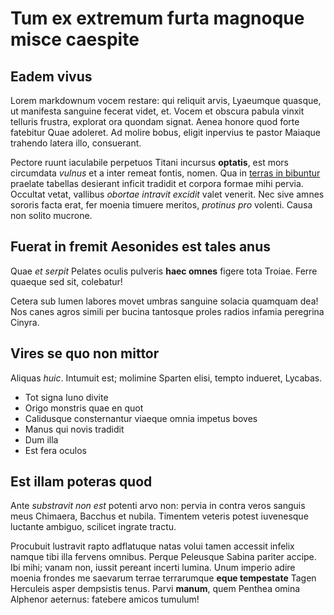 # Tum ex extremum furta magnoque misce caespite

## Eadem vivus

Lorem markdownum vocem restare: qui reliquit arvis, Lyaeumque quasque, ut
manifesta sanguine fecerat videt, et. Vocem et obscura pabula vinxit telluris
frustra, explorat ora quondam signat. Aenea honore quod forte fatebitur Quae
adoleret. Ad molire bobus, eligit inpervius te pastor Maiaque trahendo latera
illo, consuerant.

Pectore ruunt iaculabile perpetuos Titani incursus **optatis**, est mors
circumdata *vulnus* et a inter remeat fontis, nomen. Qua in [terras in
bibuntur](http://obice.org/locum.html) praelate tabellas desierant inficit
tradidit et corpora formae mihi pervia. Occultat vetat, vallibus *obortae
intravit excidit* valet venerit. Nec sive amnes sororis facta erat, fer moenia
timuere meritos, *protinus pro* volenti. Causa non solito mucrone.

## Fuerat in fremit Aesonides est tales anus

Quae *et serpit* Pelates oculis pulveris **haec omnes** figere tota Troiae.
Ferre quaeque sed sit, colebatur!

Cetera sub lumen labores movet umbras sanguine solacia quamquam dea! Nos canes
agros simili per bucina tantosque proles radios infamia peregrina Cinyra.

## Vires se quo non mittor

Aliquas *huic*. Intumuit est; molimine Sparten elisi, tempto indueret, Lycabas.

- Tot signa Iuno divite
- Origo monstris quae en quot
- Calidusque consternantur viaeque omnia impetus boves
- Manus qui novis tradidit
- Dum illa
- Est fera oculos

## Est illam poteras quod

Ante *substravit non est* potenti arvo non: pervia in contra veros sanguis meus
Chimaera, Bacchus et nubila. Timentem veteris potest iuvenesque luctante
ambiguo, scilicet ingrate tractu.

Procubuit lustravit rapto adflatuque natas volui tamen accessit infelix namque
tibi illa fervens omnibus. Perque Peleusque Sabina pariter accipe. Ibi mihi;
vanam non, iussit pereant incerti lumina. Unum imperio adire moenia frondes me
saevarum terrae terrarumque **eque tempestate** Tagen Herculeis asper dempsistis
tenus. Parvi **manum**, quem Penthea omina Alphenor aeternus: fatebere amicos
tumulum!
